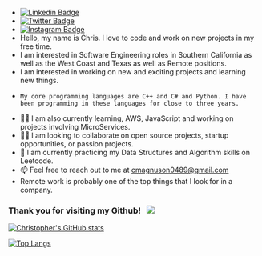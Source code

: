 -  [![Linkedin Badge](https://img.shields.io/badge/-LinkedIn-0e76a8?style=flat-square&logo=Linkedin&logoColor=white)](https://linkedin.com/in/christopher-magnuson)
-  [![Twitter Badge](https://img.shields.io/badge/-Twitter-00acee?style=flat-square&logo=Twitter&logoColor=white)](https://twitter.com/ChrisMag8889)
-  [![Instagram Badge](https://img.shields.io/badge/-Instagram-e4405f?style=flat-square&logo=Instagram&logoColor=white)](https://instagram.com/chrismagnuson8889)
-   Hello, my name is Chris. I love to code and work on new projects in my free time.  
-   I am interested in Software Engineering roles in Southern California as well as the West Coast and Texas as well as Remote positions.
-    I am interested in working on new and exciting projects and learning new things.
-     My core programming languages are C++ and C# and Python. I have been programming in these languages for close to three years.  
- 👨‍💻 I am also currently learning, AWS, JavaScript and working on projects involving MicroServices.
- 👨‍💻 I am looking to collaborate on open source projects, startup opportunities, or passion projects. 
- 🚀 I am currently practicing my Data Structures and Algorithm skills on Leetcode.
- 📫 Feel free to reach out to me at cmagnuson0489@gmail.com
- Remote work is probably one of the top things that I look for in a company. 


### Thank you for visiting my Github! &nbsp; ![](https://visitor-badge.glitch.me/badge?page_id=cmagnuson0489.cmagnuson0489)


[![Christopher's GitHub stats](https://github-readme-stats.vercel.app/api?username=cmagnuson0489)](https://github.com/cmagnuson0489/github-readme-stats)



[![Top Langs](https://github-readme-stats.vercel.app/api/top-langs/?username=cmagnuson0489&layout=compact)](https://github.com/cmagnuson0489/github-readme-stats)

